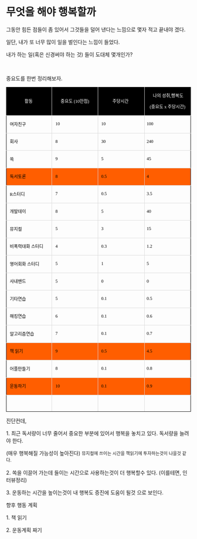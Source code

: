 ﻿무엇을 해야 행복할까
============

<p>그동안 힘든 점들이 좀 있어서 그것들을 덜어 낸다는 느낌으로 몇자 적고 끝내야 겠다.</p>
<p>일단, 내가 또 너무 많이 일을 벌인다는 느낌이 들었다.</p>
<p>내가 하는 일(혹은 신경써야 하는 것) 들이 도대체 몇개인가?</p>
<p><br /></p>
<p>중요도를 한번 정리해보자.</p>
<p><table class="txc-table" width="594" cellspacing="0" cellpadding="0" border="0" style="border:none;border-collapse:collapse;;font-family:돋움;font-size:12px"><tbody><tr><td style="width: 148px; height: 24px; border-width: 1px; border-style: solid; border-color: rgb(0, 0, 0) rgb(217, 217, 217) rgb(217, 217, 217) rgb(0, 0, 0); color: rgb(255, 255, 255); background-color: rgb(0, 0, 0);"><p style="text-align: center;">활동&nbsp;</p></td>
<td style="width: 148px; height: 24px; border-bottom-width: 1px; border-bottom-style: solid; border-bottom-color: rgb(217, 217, 217); border-right-width: 1px; border-right-style: solid; border-right-color: rgb(217, 217, 217); border-top-width: 1px; border-top-style: solid; border-top-color: rgb(0, 0, 0); color: rgb(255, 255, 255); background-color: rgb(0, 0, 0);"><p style="text-align: center;">중요도 (10만점)</p></td>
<td style="width: 149px; height: 24px; border-bottom-width: 1px; border-bottom-style: solid; border-bottom-color: rgb(217, 217, 217); border-right-width: 1px; border-right-style: solid; border-right-color: rgb(217, 217, 217); border-top-width: 1px; border-top-style: solid; border-top-color: rgb(0, 0, 0); color: rgb(255, 255, 255); background-color: rgb(0, 0, 0);"><p style="text-align: center;">주당시간&nbsp;</p></td>
<td style="width: 148px; height: 24px; border-bottom-width: 1px; border-bottom-style: solid; border-bottom-color: rgb(217, 217, 217); border-right-width: 1px; border-right-style: solid; border-right-color: rgb(0, 0, 0); border-top-width: 1px; border-top-style: solid; border-top-color: rgb(0, 0, 0); color: rgb(255, 255, 255); background-color: rgb(0, 0, 0);"><p style="text-align: center;">&nbsp;나의 성취,행복도</p>
<p style="text-align: center;">(중요도 x 주당시간)</p></td>
</tr>
<tr><td style="width: 148px; height: 22px; border-bottom-width: 1px; border-bottom-style: solid; border-bottom-color: rgb(217, 217, 217); border-right-width: 1px; border-right-style: solid; border-right-color: rgb(217, 217, 217); border-left-width: 1px; border-left-style: solid; border-left-color: rgb(0, 0, 0); color: rgb(0, 0, 0); background-color: transparent;"><p>&nbsp;여자친구</p></td>
<td style="width: 148px; height: 22px; border-bottom-width: 1px; border-bottom-style: solid; border-bottom-color: rgb(217, 217, 217); border-right-width: 1px; border-right-style: solid; border-right-color: rgb(217, 217, 217); color: rgb(0, 0, 0); background-color: transparent;"><p>&nbsp;10</p></td>
<td style="width: 149px; height: 22px; border-bottom-width: 1px; border-bottom-style: solid; border-bottom-color: rgb(217, 217, 217); border-right-width: 1px; border-right-style: solid; border-right-color: rgb(217, 217, 217); color: rgb(0, 0, 0); background-color: transparent;"><p>&nbsp;10</p></td>
<td style="width: 148px; height: 22px; border-bottom-width: 1px; border-bottom-style: solid; border-bottom-color: rgb(217, 217, 217); border-right-width: 1px; border-right-style: solid; border-right-color: rgb(0, 0, 0); color: rgb(0, 0, 0); background-color: transparent;"><p>100&nbsp;</p></td>
</tr>
<tr><td style="width: 148px; height: 24px; border-bottom-width: 1px; border-bottom-style: solid; border-bottom-color: rgb(217, 217, 217); border-right-width: 1px; border-right-style: solid; border-right-color: rgb(217, 217, 217); border-left-width: 1px; border-left-style: solid; border-left-color: rgb(0, 0, 0); color: rgb(0, 0, 0); background-color: transparent;"><p>&nbsp;회사&nbsp;</p></td>
<td style="width: 148px; height: 24px; border-bottom-width: 1px; border-bottom-style: solid; border-bottom-color: rgb(217, 217, 217); border-right-width: 1px; border-right-style: solid; border-right-color: rgb(217, 217, 217); color: rgb(0, 0, 0); background-color: transparent;"><p>&nbsp;8</p></td>
<td style="width: 149px; height: 24px; border-bottom-width: 1px; border-bottom-style: solid; border-bottom-color: rgb(217, 217, 217); border-right-width: 1px; border-right-style: solid; border-right-color: rgb(217, 217, 217); color: rgb(0, 0, 0); background-color: transparent;"><p>&nbsp;30</p></td>
<td style="width: 148px; height: 24px; border-bottom-width: 1px; border-bottom-style: solid; border-bottom-color: rgb(217, 217, 217); border-right-width: 1px; border-right-style: solid; border-right-color: rgb(0, 0, 0); color: rgb(0, 0, 0); background-color: transparent;"><p>240 &nbsp;</p></td>
</tr>
<tr><td style="width: 148px; height: 25px; border-bottom-width: 1px; border-bottom-style: solid; border-bottom-color: rgb(217, 217, 217); border-right-width: 1px; border-right-style: solid; border-right-color: rgb(217, 217, 217); border-left-width: 1px; border-left-style: solid; border-left-color: rgb(0, 0, 0); color: rgb(0, 0, 0); background-color: transparent;"><p>&nbsp;쏙</p></td>
<td style="width: 148px; height: 25px; border-bottom-width: 1px; border-bottom-style: solid; border-bottom-color: rgb(217, 217, 217); border-right-width: 1px; border-right-style: solid; border-right-color: rgb(217, 217, 217); color: rgb(0, 0, 0); background-color: transparent;"><p>&nbsp;9 &nbsp;&nbsp;</p></td>
<td style="width: 149px; height: 25px; border-bottom-width: 1px; border-bottom-style: solid; border-bottom-color: rgb(217, 217, 217); border-right-width: 1px; border-right-style: solid; border-right-color: rgb(217, 217, 217); color: rgb(0, 0, 0); background-color: transparent;"><p>&nbsp;5</p></td>
<td style="width: 148px; height: 25px; border-bottom-width: 1px; border-bottom-style: solid; border-bottom-color: rgb(217, 217, 217); border-right-width: 1px; border-right-style: solid; border-right-color: rgb(0, 0, 0); color: rgb(0, 0, 0); background-color: transparent;"><p>45&nbsp;</p></td>
</tr>
<tr><td style="width: 148px; height: 24px; border-bottom-width: 1px; border-bottom-style: solid; border-bottom-color: rgb(217, 217, 217); border-right-width: 1px; border-right-style: solid; border-right-color: rgb(217, 217, 217); border-left-width: 1px; border-left-style: solid; border-left-color: rgb(0, 0, 0); color: rgb(0, 0, 0); background-color: rgb(255, 94, 0);"><p>&nbsp;독서토론&nbsp;</p></td>
<td style="width: 148px; height: 24px; border-bottom-width: 1px; border-bottom-style: solid; border-bottom-color: rgb(217, 217, 217); border-right-width: 1px; border-right-style: solid; border-right-color: rgb(217, 217, 217); color: rgb(0, 0, 0); background-color: rgb(255, 94, 0);"><p>&nbsp;8</p></td>
<td style="width: 149px; height: 24px; border-bottom-width: 1px; border-bottom-style: solid; border-bottom-color: rgb(217, 217, 217); border-right-width: 1px; border-right-style: solid; border-right-color: rgb(217, 217, 217); color: rgb(0, 0, 0); background-color: rgb(255, 94, 0);"><p>&nbsp;0.5</p></td>
<td style="width: 148px; height: 24px; border-bottom-width: 1px; border-bottom-style: solid; border-bottom-color: rgb(217, 217, 217); border-right-width: 1px; border-right-style: solid; border-right-color: rgb(0, 0, 0); color: rgb(0, 0, 0); background-color: rgb(255, 94, 0);"><p>4&nbsp;</p></td>
</tr>
<tr><td style="width: 148px; height: 24px; border-bottom-width: 1px; border-bottom-style: solid; border-bottom-color: rgb(217, 217, 217); border-right-width: 1px; border-right-style: solid; border-right-color: rgb(217, 217, 217); border-left-width: 1px; border-left-style: solid; border-left-color: rgb(0, 0, 0); color: rgb(0, 0, 0); background-color: transparent;"><p>&nbsp;R스터디&nbsp;</p></td>
<td style="width: 148px; height: 24px; border-bottom-width: 1px; border-bottom-style: solid; border-bottom-color: rgb(217, 217, 217); border-right-width: 1px; border-right-style: solid; border-right-color: rgb(217, 217, 217); color: rgb(0, 0, 0); background-color: transparent;"><p>&nbsp;7&nbsp;</p></td>
<td style="width: 149px; height: 24px; border-bottom-width: 1px; border-bottom-style: solid; border-bottom-color: rgb(217, 217, 217); border-right-width: 1px; border-right-style: solid; border-right-color: rgb(217, 217, 217); color: rgb(0, 0, 0); background-color: transparent;"><p>&nbsp;0.5&nbsp;</p></td>
<td style="width: 148px; height: 24px; border-bottom-width: 1px; border-bottom-style: solid; border-bottom-color: rgb(217, 217, 217); border-right-width: 1px; border-right-style: solid; border-right-color: rgb(0, 0, 0); color: rgb(0, 0, 0); background-color: transparent;"><p>3.5&nbsp;</p></td>
</tr>
<tr><td style="width: 148px; height: 24px; border-bottom-width: 1px; border-bottom-style: solid; border-bottom-color: rgb(217, 217, 217); border-right-width: 1px; border-right-style: solid; border-right-color: rgb(217, 217, 217); border-left-width: 1px; border-left-style: solid; border-left-color: rgb(0, 0, 0); color: rgb(0, 0, 0); background-color: transparent;"><p>&nbsp;개발데이&nbsp;</p></td>
<td style="width: 148px; height: 24px; border-bottom-width: 1px; border-bottom-style: solid; border-bottom-color: rgb(217, 217, 217); border-right-width: 1px; border-right-style: solid; border-right-color: rgb(217, 217, 217); color: rgb(0, 0, 0); background-color: transparent;"><p>&nbsp;8&nbsp;</p></td>
<td style="width: 149px; height: 24px; border-bottom-width: 1px; border-bottom-style: solid; border-bottom-color: rgb(217, 217, 217); border-right-width: 1px; border-right-style: solid; border-right-color: rgb(217, 217, 217); color: rgb(0, 0, 0); background-color: transparent;"><p>&nbsp;5</p></td>
<td style="width: 148px; height: 24px; border-bottom-width: 1px; border-bottom-style: solid; border-bottom-color: rgb(217, 217, 217); border-right-width: 1px; border-right-style: solid; border-right-color: rgb(0, 0, 0); color: rgb(0, 0, 0); background-color: transparent;"><p>40&nbsp;</p></td>
</tr>
<tr><td style="width: 148px; height: 24px; border-bottom-width: 1px; border-bottom-style: solid; border-bottom-color: rgb(217, 217, 217); border-right-width: 1px; border-right-style: solid; border-right-color: rgb(217, 217, 217); border-left-width: 1px; border-left-style: solid; border-left-color: rgb(0, 0, 0); color: rgb(0, 0, 0); background-color: transparent;"><p>&nbsp;뮤지컬&nbsp;</p></td>
<td style="width: 148px; height: 24px; border-bottom-width: 1px; border-bottom-style: solid; border-bottom-color: rgb(217, 217, 217); border-right-width: 1px; border-right-style: solid; border-right-color: rgb(217, 217, 217); color: rgb(0, 0, 0); background-color: transparent;"><p>&nbsp;5</p></td>
<td style="width: 149px; height: 24px; border-bottom-width: 1px; border-bottom-style: solid; border-bottom-color: rgb(217, 217, 217); border-right-width: 1px; border-right-style: solid; border-right-color: rgb(217, 217, 217); color: rgb(0, 0, 0); background-color: transparent;"><p>&nbsp;3&nbsp;</p></td>
<td style="width: 148px; height: 24px; border-bottom-width: 1px; border-bottom-style: solid; border-bottom-color: rgb(217, 217, 217); border-right-width: 1px; border-right-style: solid; border-right-color: rgb(0, 0, 0); color: rgb(0, 0, 0); background-color: transparent;"><p>15&nbsp;</p></td>
</tr>
<tr><td style="width: 148px; height: 24px; border-bottom-width: 1px; border-bottom-style: solid; border-bottom-color: rgb(217, 217, 217); border-right-width: 1px; border-right-style: solid; border-right-color: rgb(217, 217, 217); border-left-width: 1px; border-left-style: solid; border-left-color: rgb(0, 0, 0); color: rgb(0, 0, 0); background-color: transparent;"><p>&nbsp;비폭력대화 스터디&nbsp;</p></td>
<td style="width: 148px; height: 24px; border-bottom-width: 1px; border-bottom-style: solid; border-bottom-color: rgb(217, 217, 217); border-right-width: 1px; border-right-style: solid; border-right-color: rgb(217, 217, 217); color: rgb(0, 0, 0); background-color: transparent;"><p>&nbsp;4&nbsp;</p></td>
<td style="width: 149px; height: 24px; border-bottom-width: 1px; border-bottom-style: solid; border-bottom-color: rgb(217, 217, 217); border-right-width: 1px; border-right-style: solid; border-right-color: rgb(217, 217, 217); color: rgb(0, 0, 0); background-color: transparent;"><p>&nbsp;0.3&nbsp;</p></td>
<td style="width: 148px; height: 24px; border-bottom-width: 1px; border-bottom-style: solid; border-bottom-color: rgb(217, 217, 217); border-right-width: 1px; border-right-style: solid; border-right-color: rgb(0, 0, 0); color: rgb(0, 0, 0); background-color: transparent;"><p>1.2&nbsp;</p></td>
</tr>
<tr><td style="width: 148px; height: 24px; border-bottom-width: 1px; border-bottom-style: solid; border-bottom-color: rgb(217, 217, 217); border-right-width: 1px; border-right-style: solid; border-right-color: rgb(217, 217, 217); border-left-width: 1px; border-left-style: solid; border-left-color: rgb(0, 0, 0); color: rgb(0, 0, 0); background-color: transparent;"><p>&nbsp;영어회화 스터디&nbsp;</p></td>
<td style="width: 148px; height: 24px; border-bottom-width: 1px; border-bottom-style: solid; border-bottom-color: rgb(217, 217, 217); border-right-width: 1px; border-right-style: solid; border-right-color: rgb(217, 217, 217); color: rgb(0, 0, 0); background-color: transparent;"><p>&nbsp;5&nbsp;</p></td>
<td style="width: 149px; height: 24px; border-bottom-width: 1px; border-bottom-style: solid; border-bottom-color: rgb(217, 217, 217); border-right-width: 1px; border-right-style: solid; border-right-color: rgb(217, 217, 217); color: rgb(0, 0, 0); background-color: transparent;"><p>&nbsp;1&nbsp;</p></td>
<td style="width: 148px; height: 24px; border-bottom-width: 1px; border-bottom-style: solid; border-bottom-color: rgb(217, 217, 217); border-right-width: 1px; border-right-style: solid; border-right-color: rgb(0, 0, 0); color: rgb(0, 0, 0); background-color: transparent;"><p>5&nbsp;</p></td>
</tr>
<tr><td style="width: 148px; height: 24px; border-bottom-width: 1px; border-bottom-style: solid; border-bottom-color: rgb(217, 217, 217); border-right-width: 1px; border-right-style: solid; border-right-color: rgb(217, 217, 217); border-left-width: 1px; border-left-style: solid; border-left-color: rgb(0, 0, 0); color: rgb(0, 0, 0); background-color: transparent;"><p>&nbsp;사내밴드&nbsp;</p></td>
<td style="width: 148px; height: 24px; border-bottom-width: 1px; border-bottom-style: solid; border-bottom-color: rgb(217, 217, 217); border-right-width: 1px; border-right-style: solid; border-right-color: rgb(217, 217, 217); color: rgb(0, 0, 0); background-color: transparent;"><p>&nbsp;5&nbsp;</p></td>
<td style="width: 149px; height: 24px; border-bottom-width: 1px; border-bottom-style: solid; border-bottom-color: rgb(217, 217, 217); border-right-width: 1px; border-right-style: solid; border-right-color: rgb(217, 217, 217); color: rgb(0, 0, 0); background-color: transparent;"><p>&nbsp;0</p></td>
<td style="width: 148px; height: 24px; border-bottom-width: 1px; border-bottom-style: solid; border-bottom-color: rgb(217, 217, 217); border-right-width: 1px; border-right-style: solid; border-right-color: rgb(0, 0, 0); color: rgb(0, 0, 0); background-color: transparent;"><p>0&nbsp;</p></td>
</tr>
<tr><td style="width: 148px; height: 24px; border-bottom-width: 1px; border-bottom-style: solid; border-bottom-color: rgb(217, 217, 217); border-right-width: 1px; border-right-style: solid; border-right-color: rgb(217, 217, 217); border-left-width: 1px; border-left-style: solid; border-left-color: rgb(0, 0, 0); color: rgb(0, 0, 0); background-color: transparent;"><p>&nbsp;기타연습&nbsp;</p></td>
<td style="width: 148px; height: 24px; border-bottom-width: 1px; border-bottom-style: solid; border-bottom-color: rgb(217, 217, 217); border-right-width: 1px; border-right-style: solid; border-right-color: rgb(217, 217, 217); color: rgb(0, 0, 0); background-color: transparent;"><p>&nbsp;5&nbsp;</p></td>
<td style="width: 149px; height: 24px; border-bottom-width: 1px; border-bottom-style: solid; border-bottom-color: rgb(217, 217, 217); border-right-width: 1px; border-right-style: solid; border-right-color: rgb(217, 217, 217); color: rgb(0, 0, 0); background-color: transparent;"><p>&nbsp;0.1&nbsp;</p></td>
<td style="width: 148px; height: 24px; border-bottom-width: 1px; border-bottom-style: solid; border-bottom-color: rgb(217, 217, 217); border-right-width: 1px; border-right-style: solid; border-right-color: rgb(0, 0, 0); color: rgb(0, 0, 0); background-color: transparent;"><p>0.5</p></td>
</tr>
<tr><td style="width: 148px; height: 24px; border-bottom-width: 1px; border-bottom-style: solid; border-bottom-color: rgb(217, 217, 217); border-right-width: 1px; border-right-style: solid; border-right-color: rgb(217, 217, 217); border-left-width: 1px; border-left-style: solid; border-left-color: rgb(0, 0, 0); color: rgb(0, 0, 0); background-color: transparent;"><p>&nbsp;해킹연습</p></td>
<td style="width: 148px; height: 24px; border-bottom-width: 1px; border-bottom-style: solid; border-bottom-color: rgb(217, 217, 217); border-right-width: 1px; border-right-style: solid; border-right-color: rgb(217, 217, 217); color: rgb(0, 0, 0); background-color: transparent;"><p>&nbsp;6&nbsp;</p></td>
<td style="width: 149px; height: 24px; border-bottom-width: 1px; border-bottom-style: solid; border-bottom-color: rgb(217, 217, 217); border-right-width: 1px; border-right-style: solid; border-right-color: rgb(217, 217, 217); color: rgb(0, 0, 0); background-color: transparent;"><p>&nbsp;0.1&nbsp;</p></td>
<td style="width: 148px; height: 24px; border-bottom-width: 1px; border-bottom-style: solid; border-bottom-color: rgb(217, 217, 217); border-right-width: 1px; border-right-style: solid; border-right-color: rgb(0, 0, 0); color: rgb(0, 0, 0); background-color: transparent;"><p>0.6&nbsp;</p></td>
</tr>
<tr><td style="width: 148px; height: 24px; border-bottom-width: 1px; border-bottom-style: solid; border-bottom-color: rgb(217, 217, 217); border-right-width: 1px; border-right-style: solid; border-right-color: rgb(217, 217, 217); border-left-width: 1px; border-left-style: solid; border-left-color: rgb(0, 0, 0); color: rgb(0, 0, 0); background-color: transparent;"><p>&nbsp;알고리즘연습&nbsp;</p></td>
<td style="width: 148px; height: 24px; border-bottom-width: 1px; border-bottom-style: solid; border-bottom-color: rgb(217, 217, 217); border-right-width: 1px; border-right-style: solid; border-right-color: rgb(217, 217, 217); color: rgb(0, 0, 0); background-color: transparent;"><p>&nbsp;7&nbsp;</p></td>
<td style="width: 149px; height: 24px; border-bottom-width: 1px; border-bottom-style: solid; border-bottom-color: rgb(217, 217, 217); border-right-width: 1px; border-right-style: solid; border-right-color: rgb(217, 217, 217); color: rgb(0, 0, 0); background-color: transparent;"><p>&nbsp;0.1</p></td>
<td style="width: 148px; height: 24px; border-bottom-width: 1px; border-bottom-style: solid; border-bottom-color: rgb(217, 217, 217); border-right-width: 1px; border-right-style: solid; border-right-color: rgb(0, 0, 0); color: rgb(0, 0, 0); background-color: transparent;"><p>0.7&nbsp;</p></td>
</tr>
<tr><td style="width: 148px; height: 24px; border-bottom-width: 1px; border-bottom-style: solid; border-bottom-color: rgb(217, 217, 217); border-right-width: 1px; border-right-style: solid; border-right-color: rgb(217, 217, 217); border-left-width: 1px; border-left-style: solid; border-left-color: rgb(0, 0, 0); color: rgb(0, 0, 0); background-color: rgb(255, 94, 0);"><p>&nbsp;책 읽기&nbsp;</p></td>
<td style="width: 148px; height: 24px; border-bottom-width: 1px; border-bottom-style: solid; border-bottom-color: rgb(217, 217, 217); border-right-width: 1px; border-right-style: solid; border-right-color: rgb(217, 217, 217); color: rgb(0, 0, 0); background-color: rgb(255, 94, 0);"><p>&nbsp;9&nbsp;</p></td>
<td style="width: 149px; height: 24px; border-bottom-width: 1px; border-bottom-style: solid; border-bottom-color: rgb(217, 217, 217); border-right-width: 1px; border-right-style: solid; border-right-color: rgb(217, 217, 217); color: rgb(0, 0, 0); background-color: rgb(255, 94, 0);"><p>&nbsp;0.5&nbsp;</p></td>
<td style="width: 148px; height: 24px; border-bottom-width: 1px; border-bottom-style: solid; border-bottom-color: rgb(217, 217, 217); border-right-width: 1px; border-right-style: solid; border-right-color: rgb(0, 0, 0); color: rgb(0, 0, 0); background-color: rgb(255, 94, 0);"><p>4.5&nbsp;</p></td>
</tr>
<tr><td style="width: 148px; height: 24px; border-bottom-width: 1px; border-bottom-style: solid; border-bottom-color: rgb(217, 217, 217); border-right-width: 1px; border-right-style: solid; border-right-color: rgb(217, 217, 217); border-left-width: 1px; border-left-style: solid; border-left-color: rgb(0, 0, 0); color: rgb(0, 0, 0); background-color: transparent;"><p>&nbsp;어플만들기&nbsp;</p></td>
<td style="width: 148px; height: 24px; border-bottom-width: 1px; border-bottom-style: solid; border-bottom-color: rgb(217, 217, 217); border-right-width: 1px; border-right-style: solid; border-right-color: rgb(217, 217, 217); color: rgb(0, 0, 0); background-color: transparent;"><p>&nbsp;8&nbsp;</p></td>
<td style="width: 149px; height: 24px; border-bottom-width: 1px; border-bottom-style: solid; border-bottom-color: rgb(217, 217, 217); border-right-width: 1px; border-right-style: solid; border-right-color: rgb(217, 217, 217); color: rgb(0, 0, 0); background-color: transparent;"><p>&nbsp;0.1&nbsp;</p></td>
<td style="width: 148px; height: 24px; border-bottom-width: 1px; border-bottom-style: solid; border-bottom-color: rgb(217, 217, 217); border-right-width: 1px; border-right-style: solid; border-right-color: rgb(0, 0, 0); color: rgb(0, 0, 0); background-color: transparent;"><p>0.8&nbsp;</p></td>
</tr>
<tr><td style="width: 148px; height: 24px; border-bottom-width: 1px; border-bottom-style: solid; border-bottom-color: rgb(217, 217, 217); border-right-width: 1px; border-right-style: solid; border-right-color: rgb(217, 217, 217); border-left-width: 1px; border-left-style: solid; border-left-color: rgb(0, 0, 0); color: rgb(0, 0, 0); background-color: rgb(255, 94, 0);"><p>&nbsp;운동하기</p></td>
<td style="width: 148px; height: 24px; border-bottom-width: 1px; border-bottom-style: solid; border-bottom-color: rgb(217, 217, 217); border-right-width: 1px; border-right-style: solid; border-right-color: rgb(217, 217, 217); color: rgb(0, 0, 0); background-color: rgb(255, 94, 0);"><p>&nbsp;10</p></td>
<td style="width: 149px; height: 24px; border-bottom-width: 1px; border-bottom-style: solid; border-bottom-color: rgb(217, 217, 217); border-right-width: 1px; border-right-style: solid; border-right-color: rgb(217, 217, 217); color: rgb(0, 0, 0); background-color: rgb(255, 94, 0);"><p>&nbsp;0.1&nbsp;</p></td>
<td style="width: 148px; height: 24px; border-bottom-width: 1px; border-bottom-style: solid; border-bottom-color: rgb(217, 217, 217); border-right-width: 1px; border-right-style: solid; border-right-color: rgb(0, 0, 0); color: rgb(0, 0, 0); background-color: rgb(255, 94, 0);"><p>0.9&nbsp;</p></td>
</tr>
<tr><td style="width: 148px; height: 24px; border-bottom-width: 1px; border-bottom-style: solid; border-bottom-color: rgb(0, 0, 0); border-right-width: 1px; border-right-style: solid; border-right-color: rgb(217, 217, 217); border-left-width: 1px; border-left-style: solid; border-left-color: rgb(0, 0, 0); color: rgb(0, 0, 0); background-color: transparent;"><p>&nbsp;</p></td>
<td style="width: 148px; height: 24px; border-bottom-width: 1px; border-bottom-style: solid; border-bottom-color: rgb(0, 0, 0); border-right-width: 1px; border-right-style: solid; border-right-color: rgb(217, 217, 217); color: rgb(0, 0, 0); background-color: transparent;"><p>&nbsp;</p></td>
<td style="width: 149px; height: 24px; border-bottom-width: 1px; border-bottom-style: solid; border-bottom-color: rgb(0, 0, 0); border-right-width: 1px; border-right-style: solid; border-right-color: rgb(217, 217, 217); color: rgb(0, 0, 0); background-color: transparent;"><p>&nbsp;</p></td>
<td style="width: 148px; height: 24px; border-bottom-width: 1px; border-bottom-style: solid; border-bottom-color: rgb(0, 0, 0); border-right-width: 1px; border-right-style: solid; border-right-color: rgb(0, 0, 0); color: rgb(0, 0, 0); background-color: transparent;"><p>&nbsp;</p></td>
</tr>
</tbody></table></p>
<p>진단컨데,&nbsp;</p>
<p>1. 최근 독서량이 너무 줄어서 중요한 부분에 있어서 행복을 놓치고 있다. 독서량을 늘려야 한다.</p>
<p>(매우 행복해질 가능성이 높아진다)&nbsp;<span style="font-size: 9pt; line-height: 1.5;">뮤지컬에 쓰이는 시간을 책읽기에 투자하는것이 나을것 같다.</span></p>
<p>2. 쏙을 이끌어 가는데 들이는 시간으로 사용하는것이 더 행복할수 있다. (이를테면, 인터뷰정리)</p>
<p>3. 운동하는 시간을 높이는것이 내 행복도 증진에 도움이 될것 으로 보인다.</p>
<p>향후 행동 계획&nbsp;</p>
<p>1. 책 읽기</p>
<p>2. 운동계획 짜기</p>